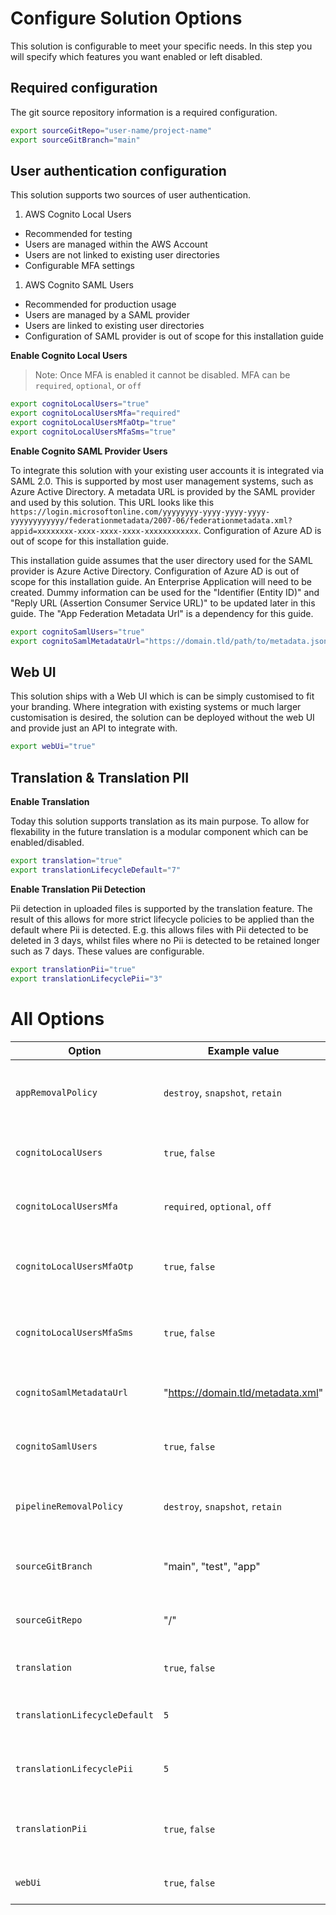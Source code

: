 <!--
Copyright Amazon.com, Inc. or its affiliates. All Rights Reserved.
SPDX-License-Identifier: MIT-0
-->

# Configure Solution Options

This solution is configurable to meet your specific needs. In this step you will specify which features you want enabled or left disabled. 

## Required configuration

The git source repository information is a required configuration. 

```sh
export sourceGitRepo="user-name/project-name"
export sourceGitBranch="main"
```

## User authentication configuration

This solution supports two sources of user authentication.

1. AWS Cognito Local Users
  - Recommended for testing
  - Users are managed within the AWS Account
  - Users are not linked to existing user directories
  - Configurable MFA settings
1. AWS Cognito SAML Users
  - Recommended for production usage 
  - Users are managed by a SAML provider
  - Users are linked to existing user directories
  - Configuration of SAML provider is out of scope for this installation guide

**Enable Cognito Local Users**

> Note: Once MFA is enabled it cannot be disabled. MFA can be `required`, `optional`, or `off`

```sh
export cognitoLocalUsers="true"
export cognitoLocalUsersMfa="required"
export cognitoLocalUsersMfaOtp="true"
export cognitoLocalUsersMfaSms="true"
```

**Enable Cognito SAML Provider Users**

To integrate this solution with your existing user accounts it is integrated via SAML 2.0. This is supported by most user management systems, such as Azure Active Directory. A metadata URL is provided by the SAML provider and used by this solution. This URL looks like this `https://login.microsoftonline.com/yyyyyyyy-yyyy-yyyy-yyyy-yyyyyyyyyyyy/federationmetadata/2007-06/federationmetadata.xml?appid=xxxxxxxx-xxxx-xxxx-xxxx-xxxxxxxxxxxx`. Configuration of Azure AD is out of scope for this installation guide. 

This installation guide assumes that the user directory used for the SAML provider is Azure Active Directory. Configuration of Azure AD is out of scope for this installation guide. An Enterprise Application will need to be created. Dummy information can be used for the "Identifier (Entity ID)" and "Reply URL (Assertion Consumer Service URL)" to be updated later in this guide. The "App Federation Metadata Url" is a dependency for this guide.

```sh
export cognitoSamlUsers="true"
export cognitoSamlMetadataUrl="https://domain.tld/path/to/metadata.json"
```

## Web UI

This solution ships with a Web UI which is can be simply customised to fit your branding. Where integration with existing systems or much larger customisation is desired, the solution can be deployed without the web UI and provide just an API to integrate with. 

```sh
export webUi="true"
```

## Translation & Translation PII

**Enable Translation**

Today this solution supports translation as its main purpose. To allow for flexability in the future translation is a modular component which can be enabled/disabled. 

```sh
export translation="true"
export translationLifecycleDefault="7"
```

**Enable Translation Pii Detection**

Pii detection in uploaded files is supported by the translation feature. The result of this allows for more strict lifecycle policies to be applied than the default where Pii is detected. E.g. this allows files with Pii detected to be deleted in 3 days, whilst files where no Pii is detected to be retained longer such as 7 days. These values are configurable.

```sh
export translationPii="true"
export translationLifecyclePii="3"
```

# All Options

| Option                        | Example value                     | Default  | Required?                         | Description                                     |
| ----------------------------- | --------------------------------- | -------- | --------------------------------- | ----------------------------------------------- |
| `appRemovalPolicy`            | `destroy`, `snapshot`, `retain`   | `retain` | Not required                      | Removal policy for deployed app components      |
| `cognitoLocalUsers`           | `true`, `false`                   | `false`  | Yes, **if not** using SAML users  | Enable locally managed users                    |
| `cognitoLocalUsersMfa`        | `required`, `optional`, `off`     | `off`    | Not required                      | Enable MFA for locally managed users            |
| `cognitoLocalUsersMfaOtp`     | `true`, `false`                   | `false`  | Not required                      | Enable OTP MFA for locally managed users        |
| `cognitoLocalUsersMfaSms`     | `true`, `false`                   | `false`  | Not required                      | Enable SMS MFA for locally managed users        |
| `cognitoSamlMetadataUrl`      | "https://domain.tld/metadata.xml" | None     | Yes, **if** using SAML users      | Metatdata XML from the SAML provider            |
| `cognitoSamlUsers`            | `true`, `false`                   | `false`  | Yes, **if not** using local users | Enable SAML managed users                       |
| `pipelineRemovalPolicy`       | `destroy`, `snapshot`, `retain`   | `retain` | Not required                      | Removal policy for deployed pipeline components |
| `sourceGitBranch`          | "main", "test", "app"             | `main`   | Not required                      | Your repository branch for source code          |
| `sourceGitRepo`            | "<owner>/<repo>"                  | None     | Yes, **always** required          | Your repository for source code                 |
| `translation`                 | `true`, `false`                   | `false`  | Not required                      | Enable document translation                     |
| `translationLifecycleDefault` | `5`                               | `7`      | Not required                      | Specify S3 lifecycle policy in days             |
| `translationLifecyclePii`     | `5`                               | `3`      | Not required                      | Specify S3 lifecycle policy in days             |
| `translationPii`              | `true`, `false`                   | `false`  | Not required                      | Enable PII detection within document contents   |
| `webUi`                       | `true`, `false`                   | `false`  | Not required                      | Enable web UI for using this solution           |